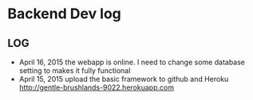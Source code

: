 # Backend Dev log

## LOG


- April 16, 2015 the webapp is online. I need to change some database setting to makes it fully functional
- April 15, 2015 upload the basic framework to github and Heroku http://gentle-brushlands-9022.herokuapp.com